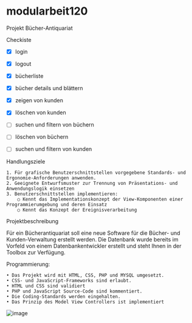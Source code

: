 # modularbeit120
Projekt Bücher-Antiquariat  
 
Checkiste
- [x] login
- [x] logout
- [x] bücherliste
- [x] bücher details und blättern
- [x] zeigen von kunden
- [x] löschen von kunden
- [ ] suchen und filtern von büchern
- [ ] löschen von büchern
- [ ] suchen und filtern von kunden


Handlungsziele 
 
	1. Für grafische Benutzerschnittstellen vorgegebene Standards- und Ergonomie-Anforderungen anwenden. 
	2. Geeignete Entwurfsmuster zur Trennung von Präsentations- und Anwendungslogik einsetzen 
	3. Benutzerschnittstellen implementieren: 
		○ Kennt das Implementationskonzept der View-Komponenten einer Programmierumgebung und deren Einsatz 
		○ Kennt das Konzept der Ereignisverarbeitung 
 
 
Projektbeschreibung 
   
Für ein Bücherantiquariat soll eine neue Software für die Bücher- und Kunden-Verwaltung erstellt werden. Die Datenbank wurde bereits im Vorfeld von einem Datenbankentwickler erstellt und steht Ihnen in der Toolbox zur Verfügung. 

 
Programmierung: 
 
	• Das Projekt wird mit HTML, CSS, PHP und MYSQL umgesetzt. 
	• CSS- und JavaScript-Frameworks sind erlaubt. 
	• HTML und CSS sind validiert 
	• PHP und JavaScript Source-Code sind kommentiert. 
	• Die Coding-Standards werden eingehalten. 
	• Das Prinzip des Model View Controllers ist implementiert 
![image](https://user-images.githubusercontent.com/72823328/170874911-c1827872-dbe6-44d4-afad-0773dfc64509.png)
